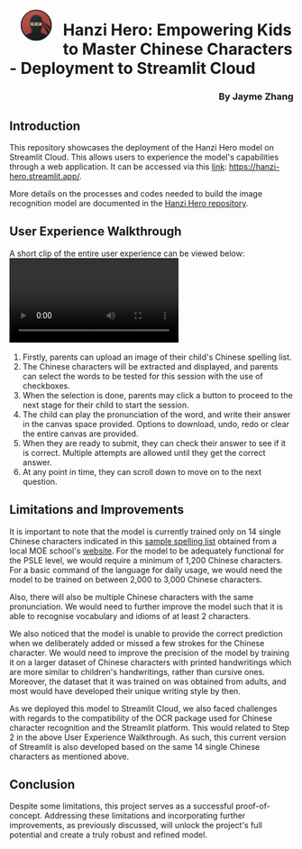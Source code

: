 <img src='images/hanzi_hero_icon.png' style="float: left; margin: 20px; height: 55px">

# Hanzi Hero: Empowering Kids to Master Chinese Characters - Deployment to Streamlit Cloud  
<div style="text-align: right"> <H3> By Jayme Zhang </div>

  
## Introduction

This repository showcases the deployment of the Hanzi Hero model on Streamlit Cloud. This allows users to experience the model's capabilities through a web application. It can be accessed via this [link](https://hanzi-hero.streamlit.app/): https://hanzi-hero.streamlit.app/.

More details on the processes and codes needed to build the image recognition model are documented in the [Hanzi Hero repository](https://github.com/jaymezhangjy/hanzi_hero).

## User Experience Walkthrough

A short clip of the entire user experience can be viewed below:
![Sample clip of Hanzi Hero Streamlit](images/sample_clip_st.mov)

1. Firstly, parents can upload an image of their child's Chinese spelling list.  
2. The Chinese characters will be extracted and displayed, and parents can select the words to be tested for this session with the use of checkboxes.
3. When the selection is done, parents may click a button to proceed to the next stage for their child to start the session.
4. The child can play the pronunciation of the word, and write their answer in the canvas space provided. Options to download, undo, redo or clear the entire canvas are provided.
5. When they are ready to submit, they can check their answer to see if it is correct. Multiple attempts are allowed until they get the correct answer.
6. At any point in time, they can scroll down to move on to the next question.


## Limitations and Improvements

It is important to note that the model is currently trained only on 14 single Chinese characters indicated in this [sample spelling list](sample_spelling_lists/P1_week_6_spelling_list.png) obtained from a local MOE school's [website](https://www.punggolcovepri.moe.edu.sg/for-parents/Subject-Downloads/mother-tongue-spelling-list/). For the model to be adequately functional for the PSLE level, we would require a minimum of 1,200 Chinese characters. For a basic command of the language for daily usage, we would need the model to be trained on between 2,000 to 3,000 Chinese characters.  
  
Also, there will also be multiple Chinese characters with the same pronunciation. We would need to further improve the model such that it is able to recognise vocabulary and idioms of at least 2 characters.    
  
We also noticed that the model is unable to provide the correct prediction when we deliberately added or missed a few strokes for the Chinese character. We would need to improve the precision of the model by training it on a larger dataset of Chinese characters with printed handwritings which are more similar to children's handwritings, rather than cursive ones. Moreover, the dataset that it was trained on was obtained from adults, and most would have developed their unique writing style by then.  
  
As we deployed this model to Streamlit Cloud, we also faced challenges with regards to the compatibility of the OCR package used for Chinese character recognition and the Streamlit platform. This would related to Step 2 in the above User Experience Walkthrough. As such, this current version of Streamlit is also developed based on the same 14 single Chinese characters as mentioned above.

## Conclusion

Despite some limitations, this project serves as a successful proof-of-concept. Addressing these limitations and incorporating further improvements, as previously discussed, will unlock the project's full potential and create a truly robust and refined model.